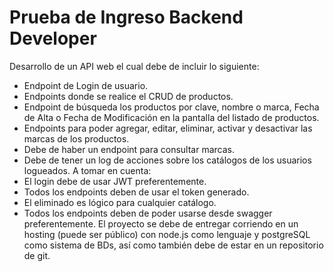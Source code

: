# Prueba de Ingreso Backend Developer

Desarrollo de un API web el cual debe de incluir lo siguiente:
- Endpoint de Login de usuario.
- Endpoints donde se realice el CRUD de productos.
- Endpoint de búsqueda los productos por clave, nombre o marca, Fecha de Alta o
Fecha de Modificación en la pantalla del listado de productos.
- Endpoints para poder agregar, editar, eliminar, activar y desactivar las marcas de los
productos.
- Debe de haber un endpoint para consultar marcas.
- Debe de tener un log de acciones sobre los catálogos de los usuarios logueados.
A tomar en cuenta:
- El login debe de usar JWT preferentemente.
- Todos los endpoints deben de usar el token generado.
- El eliminado es lógico para cualquier catálogo.
- Todos los endpoints deben de poder usarse desde swagger preferentemente.
El proyecto se debe de entregar corriendo en un hosting (puede ser público) con node.js
como lenguaje y postgreSQL como sistema de BDs, así como también debe de estar en
un repositorio de git.